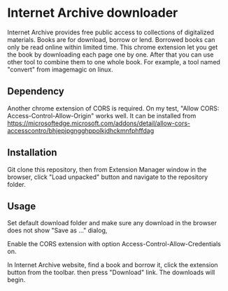 # Internet Archive downloader
Internet Archive provides free public access to collections of digitalized materials. Books are for download, borrow or lend. Borrowed books can only be read online within limited time. This chrome extension let you get the book by downloading each page one by one. After that you can use other tool to combine them to one whole book. For example, a tool named "convert" from imagemagic on linux.

## Dependency
Another chrome extension of CORS is required. On my test, "Allow CORS: Access-Control-Allow-Origin" works well. It can be installed from https://microsoftedge.microsoft.com/addons/detail/allow-cors-accesscontro/bhjepjpgngghppolkjdhckmnfphffdag

## Installation
Git clone this repository, then from Extension Manager window in the browser, click "Load unpacked" button and navigate to the repository folder.

## Usage
Set default download folder and make sure any download in the browser does not show "Save as ..." dialog,

Enable the CORS extension with option Access-Control-Allow-Credentials on.

In Internet Archive website, find a book and borrow it, click the extension button from the toolbar. then press "Download" link. The downloads will begin.
